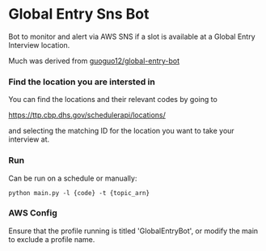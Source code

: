 # Global Entry Sns Bot

Bot to monitor and alert via AWS SNS if a slot is available at a Global Entry Interview location.

Much was derived from [guoguo12/global-entry-bot](https://github.com/guoguo12/global-entry-bot)

### Find the location you are intersted in
You can find the locations and their relevant codes by going to 

https://ttp.cbp.dhs.gov/schedulerapi/locations/

and selecting the matching ID for the location you want to take your interview at.

### Run
Can be run on a schedule or manually:
```commandline
python main.py -l {code} -t {topic_arn}
```

### AWS Config
Ensure that the profile running is titled 'GlobalEntryBot', or modify the main to exclude a profile name.